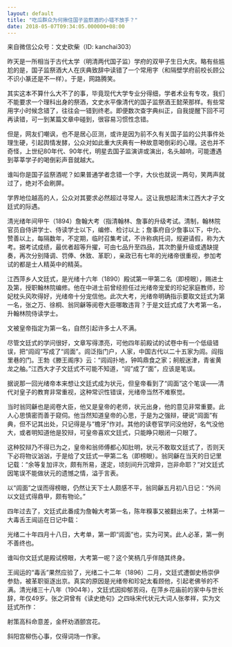 ```yaml
---
layout: default
title: "吃瓜群众为何揪住国子监祭酒的小错不放手？"
date: 2018-05-07T09:34:05.000000+08:00
---
```


来自微信公众号：文史砍柴（ID: kanchai303）

昨天是一所相当于古代太学（明清两代国子监）学府的双甲子生日大庆。略有些尴尬的是，国子监祭酒大人在庆典致辞中读错了一个常用字（和隔壁学府前校长顾公不识小篆还是不一样）。于是，网路腾笑。

其实这本不算什么大不了的事，毕竟现代大学专业分得细，学者术业有专攻，我们不能要求一个理科出身的祭酒，文史水平像清代的国子监祭酒王懿荣那样。有些常用字小时候念错了，往往会一错到终老。即便数次查字典纠正，自我提醒下回不可再读错，可一到某篇文章中碰到，很容易习惯性念错。

但是，网友们嘲讽，也不是居心叵测，或许是因为前不久有关国子监的公共事件处理生硬，引起舆情发酵，公众对如此重大庆典有一种故意喝倒彩的心理。这也并不奇怪，上世纪80年代、90年代，明星去国子监演讲或演出，名头越响，可能遭遇到莘莘学子的喝倒彩声音就越大。

谁叫你是国子监祭酒呢？如果普通学者念错一个字，大伙也就说一两句，笑两声就过了，绝对不会刷屏。

学界地位越高的人，公众对其要求必然超过寻常人。这让我想起清末江西大才子文廷式的际遇。

清光绪年间甲午（1894）詹翰大考（指清翰林、詹事的升级考试。清制，翰林院官员自侍讲学士、侍读学士以下，编修、检讨以上；詹事府自少詹事以下，中允、赞善以上，每隔数年，不定期，临时召集考试，不许称病托词，规避请假，称为大考。据考试成绩，最优者超等升擢，可由七品升至四品，其次酌量升级或遇缺提奏，再次分别降调、罚俸、休致、革职），亲政已有七年的光绪帝很重视，参加考试的都是士人精英中的精英。

江西萍乡人文廷式，是光绪十六年（1890）殿试第一甲第二名（即榜眼），赐进士及第，授职翰林院编修。他在中进士前曾经担任过光绪帝宠爱的珍妃家庭教师，珍妃枕头风吹得好，光绪帝十分宠信他。此次大考，光绪帝明确指示要取文廷式为第一名，张之万、徐桐、翁同龢等阅卷大臣哪敢违背？于是文廷式成了大考第一名，升翰林院侍读学士。

文被皇帝指定为第一名，自然引起许多士人不满。

尽管文廷式的学问很好，文章写得漂亮，可他四年前殿试的试卷中有一个低级错误，把“闾阎”写成了“闾面”。闾泛指门户，人家，中国古代以二十五家为闾。阎指里巷的门。王勃《滕王阁序》云：“闾阎扑地，钟鸣鼎食之家；舸舰迷津，青雀黄龙之舳。”江西大才子文廷式不可能不知道，“阎”成了“面”，应该是笔误。

据说那一回光绪帝本来想让文廷式成为状元，但皇帝看到了“闾面”这个笔误——清代对皇子的教育非常重视，这种常识性错误，光绪帝当然不难察觉。

当时翁同龢也是阅卷大臣，他又是皇帝的老师，状元出身，他的意见非常重要。此人心思慎密而善于窥伺。他当然知道皇帝的心思，于是为之强辩，硬说“闾面”有典，但不记其出处，只记得是与“檐牙”作对。其他的读卷官学问没他好，名气没他大，或者明知道他是狡辩，可皇帝喜欢文廷式，只能睁只眼闭一只眼了。

这种狡辩乃不得已为之，皇帝和翁师傅都心知肚明，状元不敢取文廷式了，否则天下必将物议汹汹，于是给了文廷式一甲第二名（即榜眼）。翁同龢在当天的日记里记载：“余等复加评次，颇有所易，遂定，顷刻间升沉增异，岂非命耶？”对文廷式因笔误不能做状元的遗憾之情，溢于言表。

以“闾面”之误而得榜眼，仍然让天下士人颇感不平，翁同龢五月初八日记：“外间以文廷式得鼎甲，颇有物论。”

四年过去了，文廷式此番成为詹翰大考第一名，陈年糗事又被翻出来了。士林第一大毒舌王闿运在日记中载：

光绪二十年四月十八日，大考单，第一即“闾面”也，实为可笑。此人必革，第一例不善终也。

谁叫你文廷式是殿试榜眼，大考第一呢？这个笑柄几乎伴随其终身。

王闿运的“毒舌”果然应验了，光绪二十二年（1896）二月，文廷式遭御史杨崇伊参劾，被革职驱逐出京。真实的原因是光绪帝和珍妃太看顾他，引起老佛爷的不满。清光绪三十八年（1904年），文廷式因抑郁苦闷，在萍乡花庙前的家中与世长辞，年仅49岁。张之洞曾有《读史绝句》之四咏宋代状元大词人张孝祥，实为文廷式所作：

射策高科命意差，金杯劝酒颤宫花。

斜阳宫柳伤心事，仅得词场一作家。

